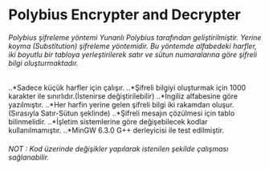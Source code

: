 # Polybius Encrypter and Decrypter

###### Polybius şifreleme yöntemi Yunanlı Polybius tarafından geliştirilmiştir. Yerine koyma (Substitution) şifreleme yöntemidir. Bu yöntemde alfabedeki harfler, iki boyutlu bir tabloya yerleştirilerek satır ve sütun numaralarına göre şifreli bilgi oluşturmaktadır.

..*Sadece küçük harfler için çalışır.
..*Şifreli bilgiyi oluşturmak için 1000 karakter ile sınırlıdır.(İstenirse değiştirilebilir)
..*İngiliz alfabesine göre yazılmıştır.
..*Her harfin yerine gelen şifreli bilgi iki rakamdan oluşur.(Sırasıyla Satır-Sütun şeklinde) 
..*Şifreli mesajın çözülmesi için tablo bilinmelidir.
..*İşletim sistemlerine göre değişebilecek kodlar kullanılmamıştır.
..*MinGW 6.3.0 G++ derleyicisi ile test edilmiştir.

###### NOT : Kod üzerinde değişikler yapılarak istenilen şekilde çalışması sağlanabilir. 